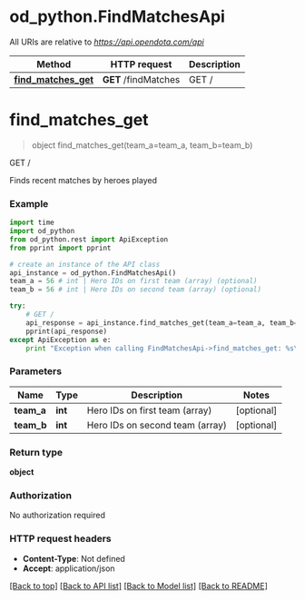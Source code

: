 # od_python.FindMatchesApi

All URIs are relative to *https://api.opendota.com/api*

Method | HTTP request | Description
------------- | ------------- | -------------
[**find_matches_get**](FindMatchesApi.md#find_matches_get) | **GET** /findMatches | GET /


# **find_matches_get**
> object find_matches_get(team_a=team_a, team_b=team_b)

GET /

Finds recent matches by heroes played

### Example 
```python
import time
import od_python
from od_python.rest import ApiException
from pprint import pprint

# create an instance of the API class
api_instance = od_python.FindMatchesApi()
team_a = 56 # int | Hero IDs on first team (array) (optional)
team_b = 56 # int | Hero IDs on second team (array) (optional)

try: 
    # GET /
    api_response = api_instance.find_matches_get(team_a=team_a, team_b=team_b)
    pprint(api_response)
except ApiException as e:
    print "Exception when calling FindMatchesApi->find_matches_get: %s\n" % e
```

### Parameters

Name | Type | Description  | Notes
------------- | ------------- | ------------- | -------------
 **team_a** | **int**| Hero IDs on first team (array) | [optional] 
 **team_b** | **int**| Hero IDs on second team (array) | [optional] 

### Return type

**object**

### Authorization

No authorization required

### HTTP request headers

 - **Content-Type**: Not defined
 - **Accept**: application/json

[[Back to top]](#) [[Back to API list]](../README.md#documentation-for-api-endpoints) [[Back to Model list]](../README.md#documentation-for-models) [[Back to README]](../README.md)

